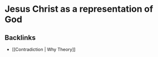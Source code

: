 # Jesus Christ as a representation of God



<a id="orga24e93f"></a>

## Backlinks

-   [[Contradiction | Why Theory]]

